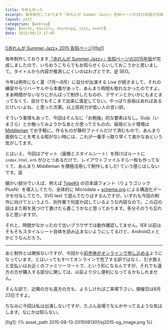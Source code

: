 ```yaml
---
title: 今年も作った
excerpt: 毎年制作しております「赤れんが Summer Jazz+」告知ページの2015年版が完成しましたので、いちおうお知らせしておきます。タイトルから内容が推測しにくいのはわざとです。逆 SEO。
layout: post
categories: [weblog]
tags: [works, maizuru, akarenga, jazz, event]
date: 2015/08/13 17:05
---
```

[![赤れんが Summer Jazz+ 2015 告知ページ][fig1]][*1]

毎年制作しております[「赤れんが Summer Jazz+」告知ページの2015年版][*1]が完成しましたので、いちおうこちらでもお知らせくらいしておこうかと思いまして。タイトルから内容が推測しにくいのはわざとです。逆 SEO。

今年は例年になく夏（7月〜8月）に自分が出演する Live が続きまして、それの練習やらリハーサルやら本番があって、あんまり時間も取れなかったのですよ。まあ時間がないなりにがんばって制作したものの、デザインとかいかにもまとまってなくて、自分でもそこまで出来に満足してない。やっぱり余裕はあればあるだけいいよね、と思った次第。以上技術力が低い人の言い訳。

そういう事情もあって、今回はそんなに「お勉強」的な要素はなし。Gulp（いまさら）とか触ってみようかなあとか思ってたものの、結局ビルド環境は [Middleman][*2] でお手軽に。作るものが静的ファイルだけで済むもので、あんまり面倒なことを考える暇がない時には、これが一番手っ取り早くて楽かなあという気がしてます。

とはいえ、今回はアセット（画像とスタイルシート）を除けばルートに `index.html.erb` がひとつあるだけで、レイアウトファイルすら一枚も作ってなくて、あんまり Middleman を積極活用して制作しました! ていう感じはしないです。涙

細かい部分でいえば、例えば [TypeKit][*3] の日本語フォント（りょうゴシック PlusN）を導入してたり、全体的に Microdata + [schema.org][*4] による構造化データを付与してたり、SVG text で遊んでたりはするんですが、いずれも今回の制作に向けてというより、別作業で何度か試しているような内容なので。この辺の話はまた暇を見つけて書けたら書こうかなと思っております。多分そのうち忘れると思いますが。

それと、時間がなかったので古いブラウザでは動作確認してません。IE8 以前はそもそもスタイルシート自体を読み込まないようにしてるけど、Android2.x とかどうなんだろう。

- - -

あと制作とは関係ないですが、今回から[前売券がオンラインで申し込める][*5]ようになっています。とはいってもすべてオンラインで完了する訳ではなく、引き換えと支払いはお近くのファミリーマートで…という形になるんですが、それでも遠方の方が購入する部分に関しては、以前より少し便利になってるかもしれません。

そんな訳で、近隣の方も遠方の方も、よろしければご来場下さい。開催日は8月23日ですよ。

ちなみに今回は私は出演しないですが、たぶん会場でなんかやってるような気はします。なにかは知らない。

[*1]: http://www.akarengajazz.com/summerplus/
[*2]: https://middlemanapp.com/
[*3]: https://typekit.com/
[*4]: http://schema.org/
[*5]: https://ticketpay.jp/booking/?event_id=1703

[fig1]: {% asset_path 2015-08-13-2015081301/sj2015-og_image.png %}
